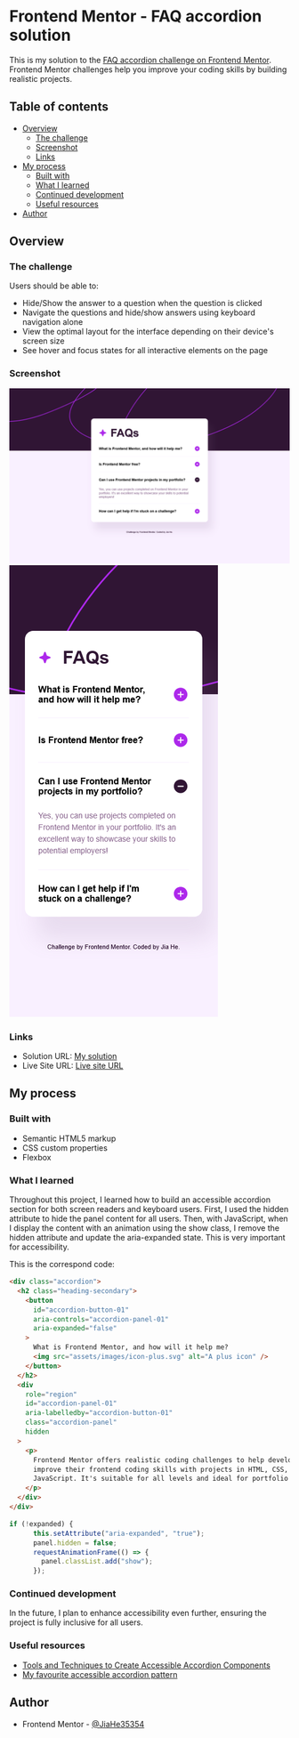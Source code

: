 # Frontend Mentor - FAQ accordion solution

This is my solution to the [FAQ accordion challenge on Frontend Mentor](https://www.frontendmentor.io/challenges/faq-accordion-wyfFdeBwBz). Frontend Mentor challenges help you improve your coding skills by building realistic projects.

## Table of contents

- [Overview](#overview)
  - [The challenge](#the-challenge)
  - [Screenshot](#screenshot)
  - [Links](#links)
- [My process](#my-process)
  - [Built with](#built-with)
  - [What I learned](#what-i-learned)
  - [Continued development](#continued-development)
  - [Useful resources](#useful-resources)
- [Author](#author)

## Overview

### The challenge

Users should be able to:

- Hide/Show the answer to a question when the question is clicked
- Navigate the questions and hide/show answers using keyboard navigation alone
- View the optimal layout for the interface depending on their device's screen size
- See hover and focus states for all interactive elements on the page

### Screenshot

![Screenshot for desktop](./screenshot-desktop.png)
![Screenshot for mobile](./screenshot-mobile.png)

### Links

- Solution URL: [My solution](https://www.frontendmentor.io/solutions/faq-accordion-solution-pRPgRLHXN-)
- Live Site URL: [Live site URL](https://faq-accordion-jiah.netlify.app/)

## My process

### Built with

- Semantic HTML5 markup
- CSS custom properties
- Flexbox

### What I learned

Throughout this project, I learned how to build an accessible accordion section for both screen readers and keyboard users. First, I used the hidden attribute to hide the panel content for all users. Then, with JavaScript, when I display the content with an animation using the show class, I remove the hidden attribute and update the aria-expanded state. This is very important for accessibility.

This is the correspond code:

```html
<div class="accordion">
  <h2 class="heading-secondary">
    <button
      id="accordion-button-01"
      aria-controls="accordion-panel-01"
      aria-expanded="false"
    >
      What is Frontend Mentor, and how will it help me?
      <img src="assets/images/icon-plus.svg" alt="A plus icon" />
    </button>
  </h2>
  <div
    role="region"
    id="accordion-panel-01"
    aria-labelledby="accordion-button-01"
    class="accordion-panel"
    hidden
  >
    <p>
      Frontend Mentor offers realistic coding challenges to help developers
      improve their frontend coding skills with projects in HTML, CSS, and
      JavaScript. It's suitable for all levels and ideal for portfolio building.
    </p>
  </div>
</div>
```

```js
if (!expanded) {
      this.setAttribute("aria-expanded", "true");
      panel.hidden = false;
      requestAnimationFrame(() => {
        panel.classList.add("show");
      });
```

### Continued development

In the future, I plan to enhance accessibility even further, ensuring the project is fully inclusive for all users.

### Useful resources

- [Tools and Techniques to Create Accessible Accordion Components](https://www.a11y-collective.com/blog/accessible-accordion/)
- [My favourite accessible accordion pattern](https://www.hassellinclusion.com/blog/accessible-accordion-pattern/)

## Author

- Frontend Mentor - [@JiaHe35354](https://www.frontendmentor.io/profile/JiaHe35354)
